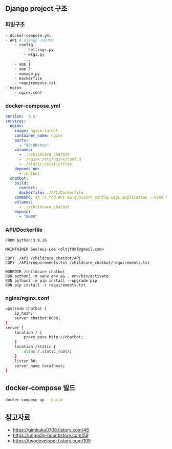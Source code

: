 ## Django project 구조
### 파일구조
``` bash
- docker-compose.yml
- API # django 프로젝트
    - config
        - settings.py
        - wsgi.py
        ...
    - app 1
    - app 2
    - manage.py
    - Dockerfile
    - requirements.txt
- nginx
    - nginx.conf
```
### docker-compose.yml
``` yml
version: '3.5'
services:
  nginx:
    image: nginx:latest
    container_name: nginx
    ports:
      - "80:80/tcp"
    volumes:
      - .:/childcare_chatbot
      - ./nginx:/etc/nginx/conf.d
      - ./static:/staticfiles
    depends_on:
      - chatbot
  chatbot:
    build: 
      context: .
      dockerfile: ./API/Dockerfile
    command: sh -c "cd API && gunicorn config.wsgi:application --bind 0.0.0.0:8000"
    volumes: 
      - .:/childcare_chatbot
    expose:
      - "8000"
```
### API/Dockerfile
```Docker
FROM python:3.9.16

MAINTAINER Seoleui-Lee <dltjfdml@gmail.com>

COPY ./API /childcare_chatbot/API
COPY ./API/requirements.txt /childcare_chatbot/requirements.txt

WORKDIR /childcare_chatbot
RUN python3 -m venv env && . env/bin/activate
RUN python3 -m pip install --upgrade pip
RUN pip install -r requirements.txt
```
### nginx/nginx.conf
```bash
upstream chatbot {
    ip_hash;
    server chatbot:8000;
}
server {
    location / {
        proxy_pass http://chatbot;
    }
    location /static {
        alias /.static_root/;
    }
    listen 80;
    server_name localhost;
}
```
## docker-compose 빌드
```bash
docker-compose up --build
```
## 참고자료
- https://gimkuku0708.tistory.com/46
- https://ungodly-hour.tistory.com/59
- https://twodeveloper.tistory.com/109